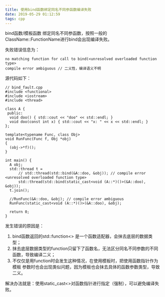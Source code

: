 ```yaml
---
title: 使用bind函数绑定同名不同参函数编译失败
date: 2019-05-29 01:12:59
tags: cpp
---
```


bind函数/模板函数 绑定同名不同参函数，按照一般的ClassName::FunctionName进行bind会出现编译失败。

失败错误信息为：
```
no matching function for call to bind(<unresolved overloaded function type>
compile error ambiguous // 二义性，编译语义不明
```

源代码如下：
```
// bind_fault.cpp
#include <functional>
#include <iostream>
#include <thread>

class A {
 public:
  void doo() { std::cout << "doo" << std::endl; }
  void doo(const int x) { std::cout << "x: " << x << std::endl; }
};

template<typename Func, class Obj>
void RunFunc(Func f, Obj *obj)
{
  (obj->*f)();
}

int main() {
  A obj;
  std::thread t =
      // std::thread(std::bind(&A::doo, &obj)); // compile error <unresolved overloaded function type>
      std::thread(std::bind(static_cast<void (A::*)()>(&A::doo), &obj));
  t.join();

  //RunFunc(&A::doo, &obj); // compile error ambiguous
  RunFunc(static_cast<void (A::*)()>(&A::doo), &obj);

  return 0;
}
```

发生错误的原因是：
1. bind函数返回的std::function<> 是一个函数适配器，会抹去底层的数据类型；
2. 抹去底层数据类型的function只留下了函数名，无法区分同名不同参数的不同函数，导致编译二义；
3. 不仅仅是用function时会发生这种情况，在使用模板时，把使用函数指针作为模板
参数时也会出现类似问题，因为模板也会抹去具体的函数参数类型，导致二义。

解决办法就是：使用static_cast<>对函数指针进行指定（强制），可以避免编译失败。


